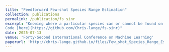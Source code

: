 ```yaml
---
title: "Feedforward Few-shot Species Range Estimation"
collection: publications
permalink: /publication/fs_sinr
excerpt: "Knowing where a particular species can or cannot be found on Earth is crucial for ecological research and conservation efforts. By mapping the spatial ranges of all species, we would obtain deeper insights into how global biodiversity is affected by climate change and habitat loss. However, accurate range estimates are only available for a relatively small proportion of all known species. For the majority of the remaining species, we typically only have a small number of records denoting the spatial locations where they have previously been observed. We outline a new approach for few-shot species range estimation to address the challenge of accurately estimating the range of a species from limited data. During inference, our model takes a set of spatial locations as input, along with optional metadata such as text or an image, and outputs a species encoding that can be used to predict the range of a previously unseen species in a feedforward manner. We evaluate our approach on two challenging benchmarks, where we obtain state-of-the-art range estimation performance, in a fraction of the compute time, compared to recent alternative approaches. <br> <br>
Code [here](https://github.com/Chris-lange/fs-sinr)"
date: 2025-07-13
venue: 'Forty-Second International Conference on Machine Learning'
paperurl: 'http://chris-lange.github.io/files/Few_shot_Species_Range_Estimation_ICML_2025.pdf'
---
```

